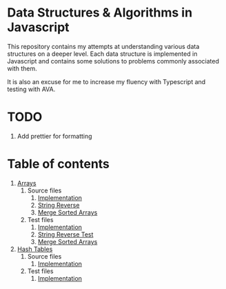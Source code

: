 # Data Structures & Algorithms in Javascript

This repository contains my attempts at understanding various data structures on a deeper level. Each data structure is implemented in Javascript and contains some solutions to problems commonly associated with them. 

It is also an excuse for me to increase my fluency with Typescript and testing with AVA. 

# TODO

1. Add prettier for formatting

# Table of contents

1. [Arrays](https://github.com/gohdaniel15/data-structures-algorithms-js/tree/master/Arrays)
    1. Source files
        1. [Implementation](https://github.com/gohdaniel15/data-structures-algorithms-js/blob/master/Arrays/src/array.ts)
        2. [String Reverse](https://github.com/gohdaniel15/data-structures-algorithms-js/blob/master/Arrays/src/stringReverse.ts)
        3. [Merge Sorted Arrays](https://github.com/gohdaniel15/data-structures-algorithms-js/blob/master/Arrays/dist/mergeSortedArrays.js)
    2. Test files
        1. [Implementation](https://github.com/gohdaniel15/data-structures-algorithms-js/blob/master/Arrays/tests/array.test.js)
        2. [String Reverse Test](https://github.com/gohdaniel15/data-structures-algorithms-js/blob/master/Arrays/stringReverse.test.js)
        3. [Merge Sorted Arrays](https://github.com/gohdaniel15/data-structures-algorithms-js/blob/master/Arrays/tests/mergeSortedArrays.test.js)
2. [Hash Tables](https://github.com/gohdaniel15/data-structures-algorithms-js/tree/master/HashTables)
    1. Source files
        1. [Implementation](https://github.com/gohdaniel15/data-structures-algorithms-js/blob/master/HashTables/src/HashTable.ts)
    2. Test files
        1. [Implementation](https://github.com/gohdaniel15/data-structures-algorithms-js/blob/master/HashTables/tests/HashTable.test.js)